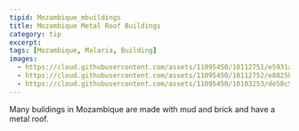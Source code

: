 ```yaml
---
tipid: Mozambique_mbuildings
title: Mozambique Metal Roof Buildings
category: tip
excerpt:
tags: [Mozambique, Malaria, Building]
images:
  - https://cloud.githubusercontent.com/assets/11095450/10112751/e5931aa8-63ab-11e5-879e-3e882e8d2b0b.png
  - https://cloud.githubusercontent.com/assets/11095450/10112752/e8825ba2-63ab-11e5-8fe7-38149c9f1fad.png
  - https://cloud.githubusercontent.com/assets/11095450/10103253/de58c53e-6370-11e5-9afe-89006ad5ac63.png
---
```


Many buildings in Mozambique are made with mud and brick and have a metal roof.  
